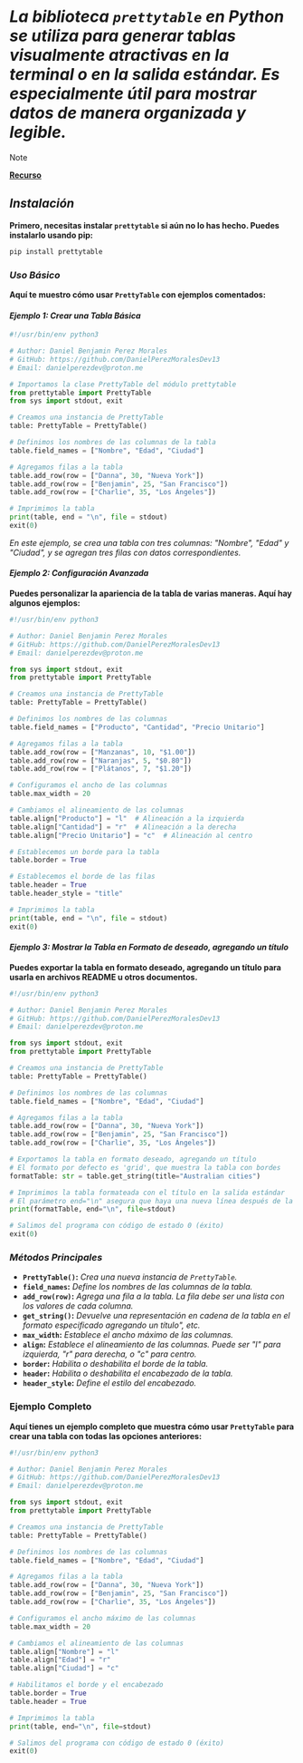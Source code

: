 <!-- Author: Daniel Benjamin Perez Morales -->
<!-- GitHub: https://github.com/DanielPerezMoralesDev13 -->
<!-- Email: danielperezdev@proton.me -->

# ***La biblioteca `prettytable` en Python se utiliza para generar tablas visualmente atractivas en la terminal o en la salida estándar. Es especialmente útil para mostrar datos de manera organizada y legible.***

> [!NOTE]
> **[Recurso](https://zetcode.com/python/prettytable/ "https://zetcode.com/python/prettytable/")**

## ***Instalación***

**Primero, necesitas instalar `prettytable` si aún no lo has hecho. Puedes instalarlo usando pip:**

```bash
pip install prettytable
```

### ***Uso Básico***

**Aquí te muestro cómo usar `PrettyTable` con ejemplos comentados:**

#### ***Ejemplo 1: Crear una Tabla Básica***

```python
#!/usr/bin/env python3

# Author: Daniel Benjamin Perez Morales
# GitHub: https://github.com/DanielPerezMoralesDev13
# Email: danielperezdev@proton.me

# Importamos la clase PrettyTable del módulo prettytable
from prettytable import PrettyTable
from sys import stdout, exit

# Creamos una instancia de PrettyTable
table: PrettyTable = PrettyTable()

# Definimos los nombres de las columnas de la tabla
table.field_names = ["Nombre", "Edad", "Ciudad"]

# Agregamos filas a la tabla
table.add_row(row = ["Danna", 30, "Nueva York"])
table.add_row(row = ["Benjamin", 25, "San Francisco"])
table.add_row(row = ["Charlie", 35, "Los Ángeles"])

# Imprimimos la tabla
print(table, end = "\n", file = stdout)
exit(0)
```

*En este ejemplo, se crea una tabla con tres columnas: "Nombre", "Edad" y "Ciudad", y se agregan tres filas con datos correspondientes.*

#### ***Ejemplo 2: Configuración Avanzada***

**Puedes personalizar la apariencia de la tabla de varias maneras. Aquí hay algunos ejemplos:**

```python
#!/usr/bin/env python3

# Author: Daniel Benjamin Perez Morales
# GitHub: https://github.com/DanielPerezMoralesDev13
# Email: danielperezdev@proton.me

from sys import stdout, exit
from prettytable import PrettyTable

# Creamos una instancia de PrettyTable
table: PrettyTable = PrettyTable()

# Definimos los nombres de las columnas
table.field_names = ["Producto", "Cantidad", "Precio Unitario"]

# Agregamos filas a la tabla
table.add_row(row = ["Manzanas", 10, "$1.00"])
table.add_row(row = ["Naranjas", 5, "$0.80"])
table.add_row(row = ["Plátanos", 7, "$1.20"])

# Configuramos el ancho de las columnas
table.max_width = 20

# Cambiamos el alineamiento de las columnas
table.align["Producto"] = "l"  # Alineación a la izquierda
table.align["Cantidad"] = "r"  # Alineación a la derecha
table.align["Precio Unitario"] = "c"  # Alineación al centro

# Establecemos un borde para la tabla
table.border = True

# Establecemos el borde de las filas
table.header = True
table.header_style = "title"

# Imprimimos la tabla
print(table, end = "\n", file = stdout)
exit(0)
```

#### ***Ejemplo 3: Mostrar la Tabla en Formato de deseado, agregando un título***

**Puedes exportar la tabla en formato deseado, agregando un título para usarla en archivos README u otros documentos.**

```python
#!/usr/bin/env python3

# Author: Daniel Benjamin Perez Morales
# GitHub: https://github.com/DanielPerezMoralesDev13
# Email: danielperezdev@proton.me

from sys import stdout, exit
from prettytable import PrettyTable

# Creamos una instancia de PrettyTable
table: PrettyTable = PrettyTable()

# Definimos los nombres de las columnas
table.field_names = ["Nombre", "Edad", "Ciudad"]

# Agregamos filas a la tabla
table.add_row(row = ["Danna", 30, "Nueva York"])
table.add_row(row = ["Benjamin", 25, "San Francisco"])
table.add_row(row = ["Charlie", 35, "Los Ángeles"])

# Exportamos la tabla en formato deseado, agregando un título
# El formato por defecto es 'grid', que muestra la tabla con bordes
formatTable: str = table.get_string(title="Australian cities")

# Imprimimos la tabla formateada con el título en la salida estándar
# El parámetro end="\n" asegura que haya una nueva línea después de la tabla
print(formatTable, end="\n", file=stdout)

# Salimos del programa con código de estado 0 (éxito)
exit(0)
```

### ***Métodos Principales***

- **`PrettyTable()`:** *Crea una nueva instancia de `PrettyTable`.*
- **`field_names`:** *Define los nombres de las columnas de la tabla.*
- **`add_row(row)`:** *Agrega una fila a la tabla. La fila debe ser una lista con los valores de cada columna.*
- **`get_string()`:** *Devuelve una representación en cadena de la tabla en el formato especificado agregando un título", etc.*
- **`max_width`:** *Establece el ancho máximo de las columnas.*
- **`align`:** *Establece el alineamiento de las columnas. Puede ser "l" para izquierda, "r" para derecha, o "c" para centro.*
- **`border`:** *Habilita o deshabilita el borde de la tabla.*
- **`header`:** *Habilita o deshabilita el encabezado de la tabla.*
- **`header_style`:** *Define el estilo del encabezado.*

### **Ejemplo Completo**

**Aquí tienes un ejemplo completo que muestra cómo usar `PrettyTable` para crear una tabla con todas las opciones anteriores:**

```python
#!/usr/bin/env python3

# Author: Daniel Benjamin Perez Morales
# GitHub: https://github.com/DanielPerezMoralesDev13
# Email: danielperezdev@proton.me

from sys import stdout, exit
from prettytable import PrettyTable

# Creamos una instancia de PrettyTable
table: PrettyTable = PrettyTable()

# Definimos los nombres de las columnas
table.field_names = ["Nombre", "Edad", "Ciudad"]

# Agregamos filas a la tabla
table.add_row(row = ["Danna", 30, "Nueva York"])
table.add_row(row = ["Benjamin", 25, "San Francisco"])
table.add_row(row = ["Charlie", 35, "Los Ángeles"])

# Configuramos el ancho máximo de las columnas
table.max_width = 20

# Cambiamos el alineamiento de las columnas
table.align["Nombre"] = "l"
table.align["Edad"] = "r"
table.align["Ciudad"] = "c"

# Habilitamos el borde y el encabezado
table.border = True
table.header = True

# Imprimimos la tabla
print(table, end="\n", file=stdout)

# Salimos del programa con código de estado 0 (éxito)
exit(0)
```
